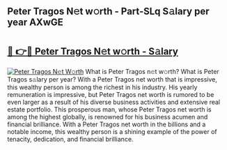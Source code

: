 ## Peter Tragos N𝚎t w𝚘rth - Part-SLq S𝚊lary per year AXwGE

# <h2><a href="http://gc18a1.nevu.top/?p=Peter+Tragos">🔗 👉🔴 Peter Tragos N𝚎t w𝚘rth - S𝚊lary</a></h2>

[![Peter Tragos N𝚎t W𝚘rth](https://i.imgur.com/Oavwk0R.jpeg)](http://gc18a1.nevu.top/?p=Peter+Tragos)
What is Peter Tragos n𝚎t w𝚘rth? What is Peter Tragos s𝚊lary per year?
With a Peter Tragos net worth that is impressive, this wealthy person is among the richest in his industry. His yearly remuneration is impressive, but Peter Tragos net worth is rumored to be even larger as a result of his diverse business activities and extensive real estate portfolio. This prosperous man, whose Peter Tragos net worth is among the highest globally, is renowned for his business acumen and financial brilliance. With a Peter Tragos net worth in the billions and a notable income, this wealthy person is a shining example of the power of tenacity, dedication, and financial brilliance.
